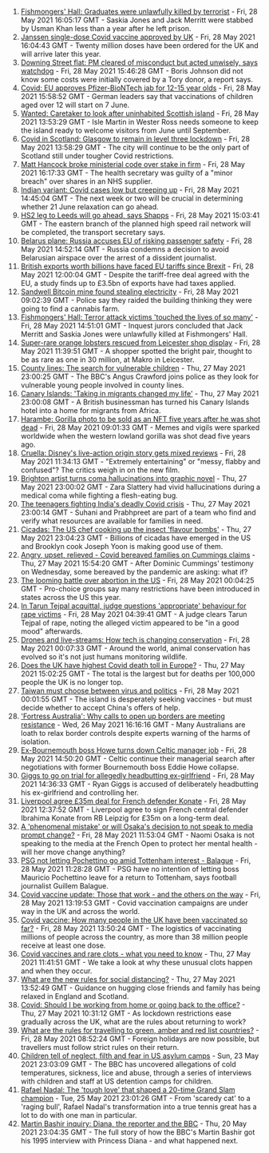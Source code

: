 1. [Fishmongers' Hall: Graduates were unlawfully killed by terrorist](https://www.bbc.co.uk/news/uk-england-london-57260509) - Fri, 28 May 2021 16:05:17 GMT - Saskia Jones and Jack Merritt were stabbed by Usman Khan less than a year after he left prison.
2. [Janssen single-dose Covid vaccine approved by UK](https://www.bbc.co.uk/news/health-57283837) - Fri, 28 May 2021 16:04:43 GMT - Twenty million doses have been ordered for the UK and will arrive later this year.
3. [Downing Street flat: PM cleared of misconduct but acted unwisely, says watchdog](https://www.bbc.co.uk/news/uk-politics-57280418) - Fri, 28 May 2021 15:46:28 GMT - Boris Johnson did not know some costs were initially covered by a Tory donor, a report says.
4. [Covid: EU approves Pfizer-BioNTech jab for 12-15 year olds](https://www.bbc.co.uk/news/world-europe-57287755) - Fri, 28 May 2021 15:58:52 GMT - German leaders say that vaccinations of children aged over 12 will start on 7 June.
5. [Wanted: Caretaker to look after uninhabited Scottish island](https://www.bbc.co.uk/news/uk-scotland-highlands-islands-57282018) - Fri, 28 May 2021 13:53:29 GMT - Isle Martin in Wester Ross needs someone to keep the island ready to welcome visitors from June until September.
6. [Covid in Scotland: Glasgow to remain in level three lockdown](https://www.bbc.co.uk/news/uk-scotland-57282902) - Fri, 28 May 2021 13:58:29 GMT - The city will continue to be the only part of Scotland still under tougher Covid restrictions.
7. [Matt Hancock broke ministerial code over stake in firm](https://www.bbc.co.uk/news/uk-politics-57272252) - Fri, 28 May 2021 16:17:33 GMT - The health secretary was guilty of a "minor breach" over shares in an NHS supplier.
8. [Indian variant: Covid cases low but creeping up](https://www.bbc.co.uk/news/health-57280998) - Fri, 28 May 2021 14:45:04 GMT - The next week or two will be crucial in determining whether 21 June relaxation can go ahead.
9. [HS2 leg to Leeds will go ahead, says Shapps](https://www.bbc.co.uk/news/business-57282010) - Fri, 28 May 2021 15:03:41 GMT - The eastern branch of the planned high speed rail network will be completed, the transport secretary says.
10. [Belarus plane: Russia accuses EU of risking passenger safety](https://www.bbc.co.uk/news/world-europe-57279482) - Fri, 28 May 2021 14:52:14 GMT - Russia condemns a decision to avoid Belarusian airspace over the arrest of a dissident journalist.
11. [British exports worth billions have faced EU tariffs since Brexit](https://www.bbc.co.uk/news/business-57282379) - Fri, 28 May 2021 12:00:04 GMT - Despite the tariff-free deal agreed with the EU, a study finds up to £3.5bn of exports have had taxes applied.
12. [Sandwell Bitcoin mine found stealing electricity](https://www.bbc.co.uk/news/uk-england-birmingham-57280115) - Fri, 28 May 2021 09:02:39 GMT - Police say they raided the building thinking they were going to find a cannabis farm.
13. [Fishmongers' Hall: Terror attack victims 'touched the lives of so many'](https://www.bbc.co.uk/news/uk-england-london-57283625) - Fri, 28 May 2021 14:51:01 GMT - Inquest jurors concluded that Jack Merritt and Saskia Jones were unlawfully killed at Fishmongers' Hall.
14. [Super-rare orange lobsters rescued from Leicester shop display](https://www.bbc.co.uk/news/uk-england-leicestershire-57283428) - Fri, 28 May 2021 11:39:51 GMT - A shopper spotted the bright pair, thought to be as rare as one in 30 million, at Makro in Leicester.
15. [County lines: The search for vulnerable children](https://www.bbc.co.uk/news/uk-57271269) - Thu, 27 May 2021 23:00:25 GMT - The BBC's Angus Crawford joins police as they look for vulnerable young people involved in county lines.
16. [Canary Islands: 'Taking in migrants changed my life'](https://www.bbc.co.uk/news/world-europe-57272811) - Thu, 27 May 2021 23:00:08 GMT - A British businessman has turned his Canary Islands hotel into a home for migrants from Africa.
17. [Harambe: Gorilla photo to be sold as an NFT five years after he was shot dead](https://www.bbc.co.uk/news/newsbeat-57279486) - Fri, 28 May 2021 09:01:33 GMT - Memes and vigils were sparked worldwide when the western lowland gorilla was shot dead five years ago.
18. [Cruella: Disney's live-action origin story gets mixed reviews](https://www.bbc.co.uk/news/entertainment-arts-57280085) - Fri, 28 May 2021 11:34:13 GMT - "Extremely entertaining" or "messy, flabby and confused"? The critics weigh in on the new film.
19. [Brighton artist turns coma hallucinations into graphic novel](https://www.bbc.co.uk/news/uk-england-sussex-57206923) - Thu, 27 May 2021 23:00:02 GMT - Zara Slattery had vivid hallucinations during a medical coma while fighting a flesh-eating bug.
20. [The teenagers fighting India's deadly Covid crisis](https://www.bbc.co.uk/news/world-57275106) - Thu, 27 May 2021 23:00:14 GMT - Suhani and Prabhpreet are part of a team who find and verify what resources are available for families in need.
21. [Cicadas: The US chef cooking up the insect 'flavour bombs'](https://www.bbc.co.uk/news/world-us-canada-57273056) - Thu, 27 May 2021 23:04:23 GMT - Billions of cicadas have emerged in the US and Brooklyn cook Joseph Yoon is making good use of them.
22. [Angry, upset, relieved - Covid bereaved families on Cummings claims](https://www.bbc.co.uk/news/uk-57271249) - Thu, 27 May 2021 15:54:20 GMT - After Dominic Cummings' testimony on Wednesday, some bereaved by the pandemic are asking: what if?
23. [The looming battle over abortion in the US](https://www.bbc.co.uk/news/world-us-canada-57208053) - Fri, 28 May 2021 00:04:25 GMT - Pro-choice groups say many restrictions have been introduced in states across the US this year.
24. [In Tarun Tejpal acquittal, judge questions 'appropriate' behaviour for rape victims](https://www.bbc.co.uk/news/world-asia-india-57266447) - Fri, 28 May 2021 04:39:41 GMT - A judge clears Tarun Tejpal of rape, noting the alleged victim appeared to be "in a good mood" afterwards.
25. [Drones and live-streams: How tech is changing conservation](https://www.bbc.co.uk/news/newsbeat-57234398) - Fri, 28 May 2021 00:07:33 GMT - Around the world, animal conservation has evolved so it's not just humans monitoring wildlife.
26. [Does the UK have highest Covid death toll in Europe?](https://www.bbc.co.uk/news/57268471) - Thu, 27 May 2021 15:02:25 GMT - The total is the largest but for deaths per 100,000 people the UK is no longer top.
27. [Taiwan must choose between virus and politics](https://www.bbc.co.uk/news/world-asia-57246914) - Fri, 28 May 2021 00:01:55 GMT - The island is desperately seeking vaccines - but must decide whether to accept China's offers of help.
28. ['Fortress Australia': Why calls to open up borders are meeting resistance](https://www.bbc.co.uk/news/world-australia-57224635) - Wed, 26 May 2021 16:16:16 GMT - Many Australians are loath to relax border controls despite experts warning of the harms of isolation.
29. [Ex-Bournemouth boss Howe turns down Celtic manager job](https://www.bbc.co.uk/sport/football/57286385) - Fri, 28 May 2021 14:50:20 GMT - Celtic continue their managerial search after negotiations with former Bournemouth boss Eddie Howe collapse.
30. [Giggs to go on trial for allegedly headbutting ex-girlfriend](https://www.bbc.co.uk/news/uk-wales-57280487) - Fri, 28 May 2021 14:36:33 GMT - Ryan Giggs is accused of deliberately headbutting his ex-girlfriend and controlling her.
31. [Liverpool agree £35m deal for French defender Konate](https://www.bbc.co.uk/sport/football/57242659) - Fri, 28 May 2021 12:37:52 GMT - Liverpool agree to sign French central defender Ibrahima Konate from RB Leipzig for £35m on a long-term deal.
32. [A 'phenomenal mistake' or will Osaka's decision to not speak to media prompt change?](https://www.bbc.co.uk/sport/tennis/57270276) - Fri, 28 May 2021 11:53:04 GMT - Naomi Osaka is not speaking to the media at the French Open to protect her mental health - will her move change anything?
33. [PSG not letting Pochettino go amid Tottenham interest - Balague](https://www.bbc.co.uk/sport/football/57280769) - Fri, 28 May 2021 11:28:28 GMT - PSG have no intention of letting boss Mauricio Pochettino leave for a return to Tottenham, says football journalist Guillem Balague.
34. [Covid vaccine update: Those that work - and the others on the way](https://www.bbc.co.uk/news/health-51665497) - Fri, 28 May 2021 13:19:53 GMT - Covid vaccination campaigns are under way in the UK and across the world.
35. [Covid vaccine: How many people in the UK have been vaccinated so far?](https://www.bbc.co.uk/news/health-55274833) - Fri, 28 May 2021 13:50:24 GMT - The logistics of vaccinating millions of people across the country, as more than 38 million people receive at least one dose.
36. [Covid vaccines and rare clots - what you need to know](https://www.bbc.co.uk/news/health-56674796) - Thu, 27 May 2021 11:41:51 GMT - We take a look at why these unusual clots happen and when they occur.
37. [What are the new rules for social distancing?](https://www.bbc.co.uk/news/uk-51506729) - Thu, 27 May 2021 13:52:49 GMT - Guidance on hugging close friends and family has being relaxed in England and Scotland.
38. [Covid: Should I be working from home or going back to the office?](https://www.bbc.co.uk/news/business-52567567) - Thu, 27 May 2021 10:31:12 GMT - As lockdown restrictions ease gradually across the UK, what are the rules about returning to work?
39. [What are the rules for travelling to green, amber and red list countries?](https://www.bbc.co.uk/news/explainers-52544307) - Fri, 28 May 2021 08:52:24 GMT - Foreign holidays are now possible, but travellers must follow strict rules on their return.
40. [Children tell of neglect, filth and fear in US asylum camps](https://www.bbc.co.uk/news/world-us-canada-57149721) - Sun, 23 May 2021 23:03:09 GMT - The BBC has uncovered allegations of cold temperatures, sickness, lice and abuse, through a series of interviews with children and staff at US detention camps for children.
41. [Rafael Nadal: The 'tough love' that shaped a 20-time Grand Slam champion](https://www.bbc.co.uk/sport/tennis/56090941) - Tue, 25 May 2021 23:01:26 GMT - From 'scaredy cat' to a 'raging bull', Rafael Nadal's transformation into a true tennis great has a lot to do with one man in particular.
42. [Martin Bashir inquiry: Diana, the reporter and the BBC](https://www.bbc.co.uk/news/uk-56680229) - Thu, 20 May 2021 23:04:35 GMT - The full story of how the BBC's Martin Bashir got his 1995 interview with Princess Diana - and what happened next.
